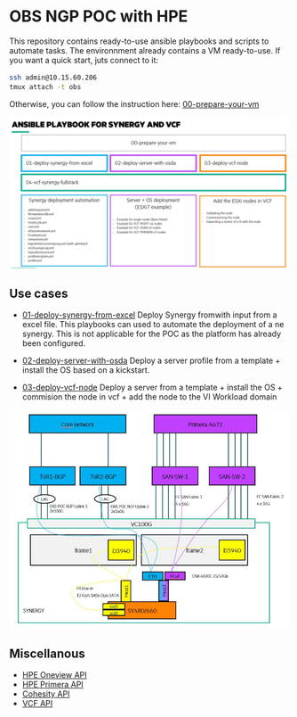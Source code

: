 # OBS NGP POC with HPE

This repository contains ready-to-use ansible playbooks and scripts to automate tasks.
The environnment already contains a VM ready-to-use. If you want a quick start, juts connect to it:
```bash
ssh admin@10.15.60.206
tmux attach -t obs
```
Otherwise, you can follow the instruction here: [00-prepare-your-vm](00-prepare-your-vm/README.md)

![ansible-playbooks-use-cases](images/ansible-playbook.jpg)

## Use cases
- [01-deploy-synergy-from-excel](01-deploy-synergy-from-excel/README.md)
Deploy Synergy fromwith input from a excel file. This playbooks can used to automate the deployment of a ne synergy. This is not applicable for the POC as the platform has already been configured. 

- [02-deploy-server-with-osda](02-deploy-server-with-osda/README.md)
Deploy a server profile from a template + install the OS based on a kickstart.

- [03-deploy-vcf-node](03-deploy-vcf-node/README.md)
Deploy a server from a template + install the OS + commision the node in vcf + add the node to the VI Workload domain

![General workflow](images/general-workflow.png)

## Miscellanous

- [HPE Oneview API](https://techlibrary.hpe.com/docs/enterprise/servers/oneview5.2/cicf-api/en/index.html)
- [HPE Primera API](https://support.hpe.com/hpesc/public/docDisplay?docLocale=en_US&docId=emr_na-a00088912en_us)
- [Cohesity API](https://developer.cohesity.com/apidocs-641.html#/rest)
- [VCF API](https://code.vmware.com/apis/921/vmware-cloud-foundation)
